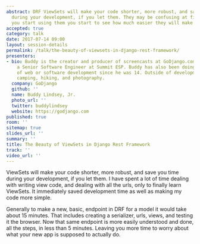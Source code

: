 ```yaml
---
abstract: DRF ViewSets will make your code shorter, more robust, and save you time
  during your development, if you let them. They may be confusing at first, but once
  you start using them you start to see how much easier they will make your life.
accepted: true
category: talk
date: 2017-07-14 09:00
layout: session-details
permalink: /talk/the-beauty-of-viewsets-in-django-rest-framework/
presenters:
- bio: Buddy is the creator and producer of screencasts at GoDjango.com. He is also
    a Senior Software Engineer at Summit ESP. Buddy has also been doing some sort
    of web or software development since he was 14. Outside of development he loves
    camping, hiking, and photography.
  company: GoDjango
  github: ''
  name: Buddy Lindsey, Jr.
  photo_url: ''
  twitter: buddylindsey
  website: https://godjango.com
published: true
room: ''
sitemap: true
slides_url: ''
summary: ''
title: The Beauty of ViewSets in Django Rest Framework
track: ''
video_url: ''
---
```


ViewSets will make your code shorter, more robust, and save you time during your development, if you let them. I have spent a lot of time dealing with writing view code, and dealing with all the urls, only to finally learn ViewSets. It immediately saved development time as well as making my code more simple.

Generally to make a new, basic, endpoint in DRF for a model it would take about 15 minutes. That includes creating a serializer, urls, views, and testing it the browser. Now that same endpoint is more easily understood and done, all the steps, in less than 5 minutes. Leaving you more time to worry about what your new app is supposed to actually do.
